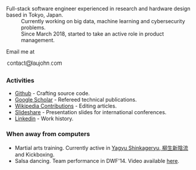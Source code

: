 
<dl>
  <dt>Full-stack software engineer experienced in research and hardware design based in Tokyo, Japan.</dt>
  <dd>Currently working on big data, machine learning and cybersecurity problems.</dd>
  <dd>Since March 2018, started to take an active role in product management.</dd>
</dl>

Email me at

![Email](./static/email.png)

### Activities
* [Github](https://github.com/jolks) - Crafting source code.
* [Google Scholar](https://scholar.google.com/citations?user=TCR-CQYAAAAJ&hl=en) - Refereed technical publications.
* [Wikipedia Contributions](https://en.wikipedia.org/wiki/Special:Contributions/J.K.S.Lau) - Editing articles.
* [Slideshare](http://www.slideshare.net/johnlaukahsoon) - Presentation slides for international conferences.
* [Linkedin](https://www.linkedin.com/in/johnlaukahsoon) - Work history.

### When away from computers
* Martial arts training. Currently active in [Yagyu Shinkageryu, 柳生新陰流](https://en.wikipedia.org/wiki/Yagy%C5%AB_Shinkage-ry%C5%AB) and Kickboxing.
* Salsa dancing. Team performance in DWF'14. Video available [here](https://www.youtube.com/watch?v=11tu9IOrhYs).
